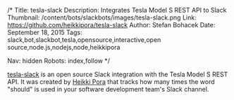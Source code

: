 /*
Title: tesla-slack
Description: Integrates Tesla Model S REST API to Slack
Thumbnail: /content/bots/slackbots/images/tesla-slack.png
Link: https://github.com/heikkipora/tesla-slack
Author: Stefan Bohacek
Date: September 18, 2015
Tags: slack,bot,slackbot,tesla,opensource,interactive,open source,node.js,nodejs,node,heikkipora

Nav: hidden
Robots: index,follow
*/

[tesla-slack](https://github.com/heikkipora/tesla-slack) is an open source Slack integration with the Tesla Model S REST API. It was created by [Heikki Pora](https://github.com/heikkipora) that tracks how many times the word "should" is used in your software development team's Slack channel.